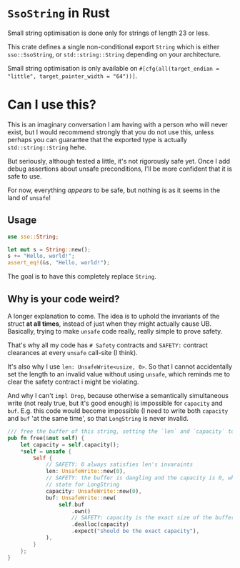 # `SsoString` in Rust

Small string optimisation is done only for strings of length 23 or less. 

This crate defines a single non-conditional export `String` which is either `sso::SsoString`, or 
`std::string::String` depending on your architecture.

Small string optimisation is only available on `#[cfg(all(target_endian = "little", target_pointer_width = "64"))]`.

# Can I use this?

This is an imaginary conversation I am having with a person who will never exist, but I would recommend strongly that 
you do not use this, unless perhaps you can guarantee that the exported type is actually `std::string::String` hehe.

But seriously, although tested a little, it's not rigorously safe yet. Once I add debug assertions about unsafe 
preconditions, I'll be more confident that it is safe to use.

For now, everything *appears* to be safe, but nothing is as it seems in the land of `unsafe`! 

## Usage

```rs
use sso::String;

let mut s = String::new();
s += "Hello, world!";
assert_eq!(&s, "Hello, world!");
```

The goal is to have this completely replace `String`.

## Why is your code weird?

A longer explanation to come. The idea is to uphold the invariants of the struct **at all times**, instead of just 
when they might actually cause UB. Basically, trying to make `unsafe` code really, really simple to prove safety.

That's why all my code has `# Safety` contracts and `SAFETY:` contract clearances at every `unsafe` call-site 
(I think).

It's also why I use `len: UnsafeWrite<usize, 0>`. So that I cannot accidentally set the length to an invalid value 
without using `unsafe`, which reminds me to clear the safety contract i might be violating.

And why I can't `impl Drop`, because otherwise a semantically simultaneous write (not realy true, but it's good 
enough) is impossible for `capacity` and `buf`. E.g. this code would become impossible (I need to write both 
`capacity` and `buf` 'at the same time', so that `LongString` is never invalid.

```rs
/// free the buffer of this string, setting the `len` and `capacity` to `0`
pub fn free(&mut self) {
    let capacity = self.capacity();
    *self = unsafe {
        Self {
            // SAFETY: 0 always satisfies len's invaraints
            len: UnsafeWrite::new(0),
            // SAFETY: the buffer is dangling and the capacity is 0, which is a valid
            // state for LongString
            capacity: UnsafeWrite::new(0),
            buf: UnsafeWrite::new(
                self.buf
                    .own()
                    // SAFETY: capacity is the exact size of the buffer
                    .dealloc(capacity)
                    .expect("should be the exact capacity"),
            ),
        }
    };
}
```
